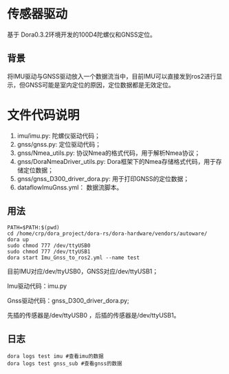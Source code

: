 # 传感器驱动

基于 Dora0.3.2环境开发的100D4陀螺仪和GNSS定位。

## 背景

将IMU驱动与GNSS驱动放入一个数据流当中，目前IMU可以直接发到ros2进行显示，但GNSS可能是室内定位的原因，定位数据都是无效定位。

# 文件代码说明

1. imu/imu.py: 陀螺仪驱动代码；
2. gnss/gnss.py: 定位驱动代码；
3. gnss/Nmea_utils.py: 协议Nmea的格式代码，用于解析Nmea协议；
4. gnss/DoraNmeaDriver_utils.py: Dora框架下的Nmea存储格式代码，用于存储定位数据；
5. gnss/gnss_D300_driver_dora.py: 用于打印GNSS的定位数据；
6. dataflowImuGnss.yml： 数据流脚本。

## 用法

```
PATH=$PATH:$(pwd)
cd /home/crp/dora_project/dora-rs/dora-hardware/vendors/autoware/
dora up
sudo chmod 777 /dev/ttyUSB0 
sudo chmod 777 /dev/ttyUSB1
dora start Imu_Gnss_to_ros2.yml --name test
```
目前IMU对应/dev/ttyUSB0，GNSS对应/dev/ttyUSB1；

Imu驱动代码：imu.py

Gnss驱动代码：gnss_D300_driver_dora.py;

先插的传感器是/dev/ttyUSB0 ，后插的传感器是/dev/ttyUSB1。

## 日志

```
dora logs test imu #查看imu的数据
dora logs test gnss_sub #查看gnss的数据
```

